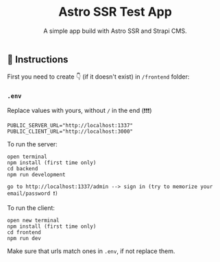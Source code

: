 <h1 align="center">Astro SSR Test App</h1>
<div align="center">
   A simple app build with Astro SSR and Strapi CMS.
</div>
<br/>

## 🧞 Instructions

First you need to create 👇 (if it doesn't exist) in `/frontend` folder:

### `.env`

Replace values with yours, without `/` in the end (❗️❗️❗️)

```
PUBLIC_SERVER_URL="http://localhost:1337"
PUBLIC_CLIENT_URL="http://localhost:3000"
```

To run the server:

```
open terminal
npm install (first time only)
cd backend
npm run development

go to http://localhost:1337/admin --> sign in (try to memorize your email/password ❗️)
```

To run the client:

```
open new terminal
npm install (first time only)
cd frontend
npm run dev
```

Make sure that urls match ones in `.env`, if not replace them.
